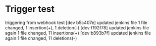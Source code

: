 # Trigger test
triggering from webhook test
[dev b5c407e] updated jenkins file
 1 file changed, 1 insertion(+), 1 deletion(-)
[dev f192f78] updated jenkins file again
 1 file changed, 11 insertions(+)
[dev b893b7f] updated jenkins file again
 1 file changed, 11 deletions(-)
